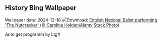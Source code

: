## History Bing Wallpaper
Wallpaper date: 2024-12-18
![](https://www.bing.com/th?id=OHR.NutcrackerBallet_EN-IN5416156608_UHD.jpg&w=1000)Download: [English National Ballet performing 'The Nutcracker' (© Caroline Holden/Alamy Stock Photo)](https://www.bing.com/th?id=OHR.NutcrackerBallet_EN-IN5416156608_UHD.jpg)

Auto get programm by LtgX

